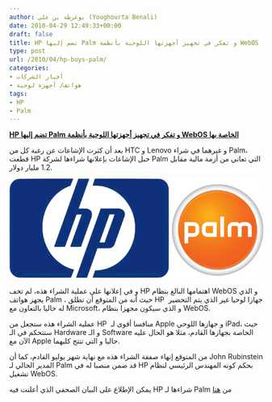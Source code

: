 ```yaml
---
author: يوغرطة بن علي (Youghourta Benali)
date: 2010-04-29 12:49:33+00:00
draft: false
title: HP تضم إليها Palm و تفكر في تجهيز أجهزتها اللوحية بأنظمة WebOS الخاصة بها
type: post
url: /2010/04/hp-buys-palm/
categories:
- أخبار الشركات
- هواتف/ أجهزة لوحية
tags:
- HP
- Palm
---
```


[**HP تضم إليها Palm و تفكر في تجهيز أجهزتها اللوحية بأنظمة WebOS الخاصة بها**](https://www.it-scoop.com/2010/04/hp-buys-palm/)


بعد أن كثرت الإشاعات عن رغبة كل من HTC و Lenovo و غيرهما في شراء Palm، قطعت HP حبل الإشاعات بإعلانها شراءها لشركة Palm التي تعاني من أزمة مالية مقابل 1.2 مليار دولار.

[![](HP-Palm.png)
](https://www.it-scoop.com/2010/04/hp-buys-palm/)

و في إعلانها على عملية الشراء هذه، لم تخف HP اهتمامها البالغ بنظام WebOS و الذي يجهز هواتف Palm ، حيث أنه من المتوقع أن تطلق HP  جهازا لوحيا غير الذي يتم التحضير له حاليا بالتعاون مع Microsoft، و الذي سيكون مجهزا بنظام WebOS.

عملية الشراء هذه ستجعل من HP  منافسا أقوى لـ Apple و جهازها اللوحي iPad، حيث ستتحكم في الـ Hardware و الـ Software الخاصة بجهازها القادم، مثلا هو الحال عليه الآن مع Apple حاليا و التي تنتج كليهما.

من المتوقع إنهاء صفقة الشراء هذه مع نهاية شهر يوليو القادم، كما أن John Rubinstein المدير الحالي لـ Palm قد ضمن منصبا له في HP بحكم كونه المهندس الرئيسي لنظام تشغيل WebOS.

يمكن الإطلاع على البيان الصحفي الذي أعلنت فيه HP شراءها لـ Palm من [هنا](http://www.hp.com/hpinfo/newsroom/press/2010/100428xa.html)
